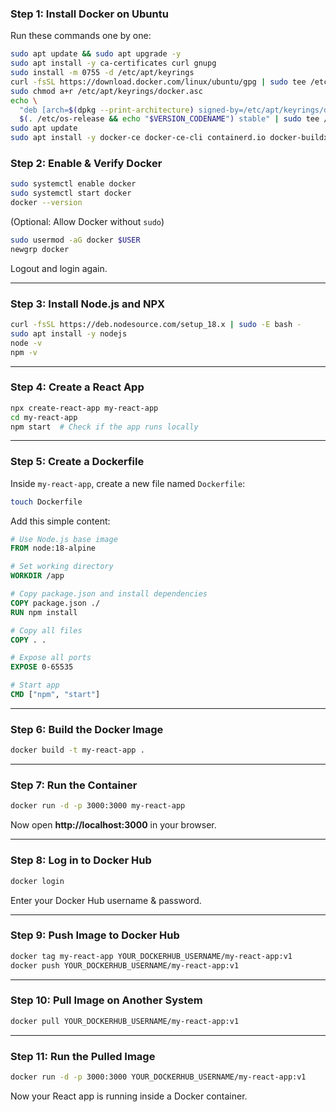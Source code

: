 ### Step 1: Install Docker on Ubuntu
Run these commands one by one:

```bash
sudo apt update && sudo apt upgrade -y
sudo apt install -y ca-certificates curl gnupg
sudo install -m 0755 -d /etc/apt/keyrings
curl -fsSL https://download.docker.com/linux/ubuntu/gpg | sudo tee /etc/apt/keyrings/docker.asc > /dev/null
sudo chmod a+r /etc/apt/keyrings/docker.asc
echo \
  "deb [arch=$(dpkg --print-architecture) signed-by=/etc/apt/keyrings/docker.asc] https://download.docker.com/linux/ubuntu \
  $(. /etc/os-release && echo "$VERSION_CODENAME") stable" | sudo tee /etc/apt/sources.list.d/docker.list > /dev/null
sudo apt update
sudo apt install -y docker-ce docker-ce-cli containerd.io docker-buildx-plugin docker-compose-plugin
```

### Step 2: Enable & Verify Docker
```bash
sudo systemctl enable docker
sudo systemctl start docker
docker --version
```
(Optional: Allow Docker without `sudo`)
```bash
sudo usermod -aG docker $USER
newgrp docker
```
Logout and login again.

---

### Step 3: Install Node.js and NPX
```bash
curl -fsSL https://deb.nodesource.com/setup_18.x | sudo -E bash -
sudo apt install -y nodejs
node -v
npm -v
```

---

### Step 4: Create a React App
```bash
npx create-react-app my-react-app
cd my-react-app
npm start  # Check if the app runs locally
```

---

### Step 5: Create a Dockerfile
Inside `my-react-app`, create a new file named `Dockerfile`:
```bash
touch Dockerfile
```
Add this simple content:
```dockerfile
# Use Node.js base image
FROM node:18-alpine

# Set working directory
WORKDIR /app

# Copy package.json and install dependencies
COPY package.json ./
RUN npm install

# Copy all files
COPY . .

# Expose all ports
EXPOSE 0-65535

# Start app
CMD ["npm", "start"]
```

---

### Step 6: Build the Docker Image
```bash
docker build -t my-react-app .
```

---

### Step 7: Run the Container
```bash
docker run -d -p 3000:3000 my-react-app
```
Now open **http://localhost:3000** in your browser.

---

### Step 8: Log in to Docker Hub
```bash
docker login
```
Enter your Docker Hub username & password.

---

### Step 9: Push Image to Docker Hub
```bash
docker tag my-react-app YOUR_DOCKERHUB_USERNAME/my-react-app:v1
docker push YOUR_DOCKERHUB_USERNAME/my-react-app:v1
```

---

### Step 10: Pull Image on Another System
```bash
docker pull YOUR_DOCKERHUB_USERNAME/my-react-app:v1
```

---

### Step 11: Run the Pulled Image
```bash
docker run -d -p 3000:3000 YOUR_DOCKERHUB_USERNAME/my-react-app:v1
```
Now your React app is running inside a Docker container.

